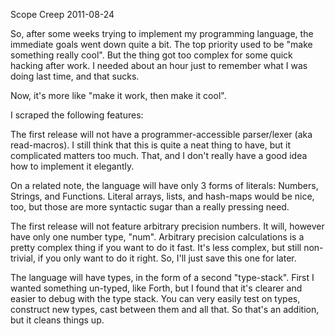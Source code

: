 Scope Creep
2011-08-24

So, after some weeks trying to implement my programming language, the immediate goals went down quite a bit. The top priority used to be "make something really cool". But the thing got too complex for some quick hacking after work. I needed about an hour just to remember what I was doing last time, and that sucks.

Now, it's more like "make it work, then make it cool".

I scraped the following features:

The first release will not have a programmer-accessible parser/lexer (aka read-macros). I still think that this is quite a neat thing to have, but it complicated matters too much. That, and I don't really have a good idea how to implement it elegantly.

On a related note, the language will have only 3 forms of literals: Numbers, Strings, and Functions. Literal arrays, lists, and hash-maps would be nice, too, but those are more syntactic sugar than a really pressing need.

The first release will not feature arbitrary precision numbers. It will, however have only one number type, "num". Arbitrary precision calculations is a pretty complex thing if you want to do it fast. It's less complex, but still non-trivial, if you only want to do it right. So, I'll just save this one for later.

The language will have types, in the form of a second "type-stack". First I wanted something un-typed, like Forth, but I found that it's clearer and easier to debug with the type stack. You can very easily test on types, construct new types, cast between them and all that. So that's an addition, but it cleans things up.